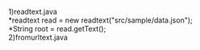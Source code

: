 1)readtext.java<br>
*readtext read = new readtext("src/sample/data.json"); <br>
*String root = read.getText();<br>
2)fromurltext.java
